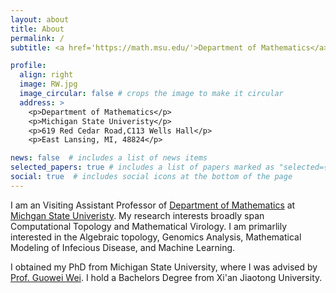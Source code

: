 ```yaml
---
layout: about
title: About
permalink: /
subtitle: <a href='https://math.msu.edu/'>Department of Mathematics</a>, Michigan State Univeristy.

profile:
  align: right
  image: RW.jpg
  image_circular: false # crops the image to make it circular
  address: >
    <p>Department of Mathematics</p>
    <p>Michigan State Univeristy</p>
    <p>619 Red Cedar Road,C113 Wells Hall</p>
    <p>East Lansing, MI, 48824</p>

news: false  # includes a list of news items
selected_papers: true # includes a list of papers marked as "selected={true}"
social: true  # includes social icons at the bottom of the page
---
```

I am an Visiting Assistant Professor of [Department of Mathematics](https://math.msu.edu/) at [Michgan State Univeristy](https://msu.edu/). My research interests broadly span
Computational Topology and Mathematical Virology. I am primarlily interested in the Algebraic topology, Genomics Analysis, Mathematical Modeling of Infecious Disease, and Machine Learning. 

I obtained my PhD from Michigan State University, where I was advised by [Prof. Guowei Wei](https://users.math.msu.edu/users/weig/). I hold a Bachelors Degree from Xi'an Jiaotong University. 
